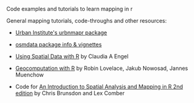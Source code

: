Code examples and tutorials to learn mapping in r

General mapping tutorials, code-throughs and other resources:

- [Urban Institute's urbnmapr package](https://urbaninstitute.github.io/urbnmapr/)

- [osmdata package info & vignettes](https://ropensci.github.io/osmdata/index.html)

- [Using Spatial Data with R](https://cengel.github.io/R-spatial/) by
Claudia A Engel

- [Geocomputation with R](https://geocompr.robinlovelace.net/)
by Robin Lovelace, Jakub Nowosad, Jannes Muenchow


- Code for [An Introduction to Spatial Analysis and Mapping in R 2nd edition](https://bookdown.org/lexcomber/brunsdoncomber2e/) by Chris Brunsdon and Lex Comber